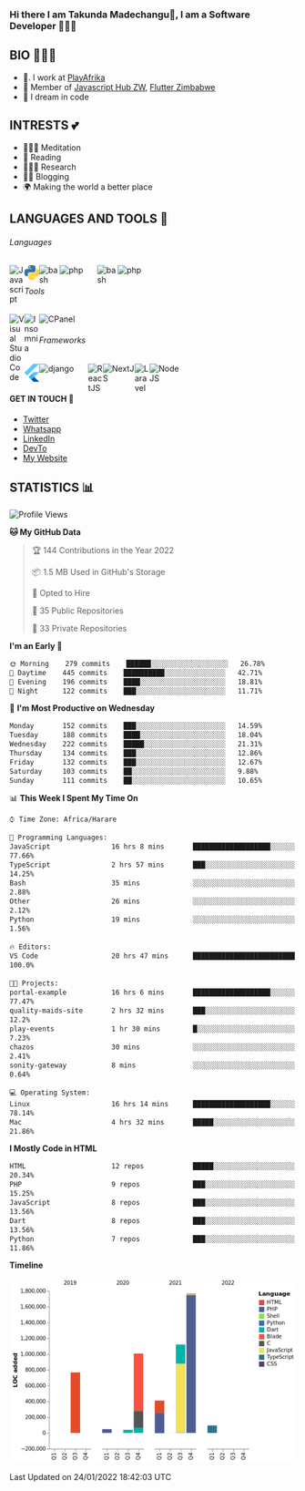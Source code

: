 ### Hi there I am Takunda Madechangu👋, I am a Software Developer 👨🏽‍💻

## BIO 👨🏽‍💻
- 💼. I work at [PlayAfrika](https://playafrika.tv)
- 🎳  Member of [Javascript Hub ZW](https://github.com/JS-Hub-ZW), [Flutter Zimbabwe](https://github.com/flutterdevzim/)
- 🤨 I dream in code 

## INTRESTS 💕
- 🧘🏾‍♂️  Meditation
- 📖  Reading
- 🕵🏾‍♂️  Research
- ✍🏽  Blogging
- 🌍  Making the world a better place

## LANGUAGES AND TOOLS 🧰

###### Languages

<img align="left" alt="Javascript" width="26px" src="https://upload.wikimedia.org/wikipedia/commons/thumb/6/6a/JavaScript-logo.png/240px-JavaScript-logo.png" />
<img align="left" alt="Python" width="26px" src="https://raw.githubusercontent.com/JohnKinyanjui/JohnKinyanjui/master/images/python.png" />
<img align="left" alt="bash" width="36px" src="https://d33wubrfki0l68.cloudfront.net/a1da522d0a3057a1bc3fb411fcbbf57a447c1146/65e71/img/symbol/svg/full_colored_dark.svg" />
<img align="left" alt="php" width="66px" src="https://www.php.net/images/logos/php-logo.svg" />
<img align="left" alt="bash" width="36px" src="https://d33wubrfki0l68.cloudfront.net/a1da522d0a3057a1bc3fb411fcbbf57a447c1146/65e71/img/symbol/svg/full_colored_dark.svg" />
<img align="left" alt="php" width="96px" src="https://dart.dev/assets/shared/dart/logo+text/horizontal/white-e71fb382ad5229792cc704b3ee7a88f8013e986d6e34f0956d89c453b454d0a5.svg" />



</br>


###### Tools

<img align="left" alt="Visual Studio Code" width="26px" src="https://code.visualstudio.com/assets/images/code-stable.png" />
<img align="left" alt="Insomnia" width="26px" src="https://img.stackshare.io/service/6406/qLPJL1NZ.jpg" />
<img align="left" alt="CPanel" width="106px" src="https://cpanel.net/wp-content/themes/cPbase/assets/img/logos/cPanel_orange.svg" />
<br/>


###### Frameworks

<img align="left" alt="Flutter" width="26px" object-fit = "cover" src="https://raw.githubusercontent.com/JohnKinyanjui/JohnKinyanjui/master/images/flutter.png" />
<img align="left" alt="django" width="86px" src="https://www.fullstackpython.com/img/logos/django.png" />
<img align="left" alt="ReactJS" width="26px" src="https://cdn4.iconfinder.com/data/icons/logos-3/600/React.js_logo-512.png" />
<img align="left" alt="NextJS" width="56px" src="https://upload.wikimedia.org/wikipedia/commons/thumb/8/8e/Nextjs-logo.svg/207px-Nextjs-logo.svg.png" />
<img align="left" alt="Laravel" width="26px" src="https://laravel.com/img/logomark.min.svg" />
<img align="left" alt="Node JS" width="56px" src="https://upload.wikimedia.org/wikipedia/commons/d/d9/Node.js_logo.svg" />
<br/>
<br/>

#### GET IN TOUCH 💬
- [Twitter](https://twitter/takucoder)
- [Whatsapp](https://wa.me/263778548832?text=Hi%20Taku)
- [LinkedIn](https://www.linkedin.com/in/tmadechangu/)
- [DevTo](https://dev.to/takunda)
- [My Website](https://taku.co.zw)

## STATISTICS 📊
<!-- ![Takumade's GitHub stats](https://github-readme-stats.vercel.app/api?username=takumade&count_private=true&show_icons=true&theme=algolia) -->

<!--START_SECTION:waka-->
![Profile Views](http://img.shields.io/badge/Profile%20Views-3-blue)

**🐱 My GitHub Data** 

> 🏆 144 Contributions in the Year 2022
 > 
> 📦 1.5 MB Used in GitHub's Storage 
 > 
> 💼 Opted to Hire
 > 
> 📜 35 Public Repositories 
 > 
> 🔑 33 Private Repositories  
 > 
**I'm an Early 🐤** 

```text
🌞 Morning    279 commits    ██████░░░░░░░░░░░░░░░░░░░   26.78% 
🌆 Daytime    445 commits    ██████████░░░░░░░░░░░░░░░   42.71% 
🌃 Evening    196 commits    ████░░░░░░░░░░░░░░░░░░░░░   18.81% 
🌙 Night      122 commits    ███░░░░░░░░░░░░░░░░░░░░░░   11.71%

```
📅 **I'm Most Productive on Wednesday** 

```text
Monday       152 commits    ███░░░░░░░░░░░░░░░░░░░░░░   14.59% 
Tuesday      188 commits    ████░░░░░░░░░░░░░░░░░░░░░   18.04% 
Wednesday    222 commits    █████░░░░░░░░░░░░░░░░░░░░   21.31% 
Thursday     134 commits    ███░░░░░░░░░░░░░░░░░░░░░░   12.86% 
Friday       132 commits    ███░░░░░░░░░░░░░░░░░░░░░░   12.67% 
Saturday     103 commits    ██░░░░░░░░░░░░░░░░░░░░░░░   9.88% 
Sunday       111 commits    ██░░░░░░░░░░░░░░░░░░░░░░░   10.65%

```


📊 **This Week I Spent My Time On** 

```text
⌚︎ Time Zone: Africa/Harare

💬 Programming Languages: 
JavaScript               16 hrs 8 mins       ███████████████████░░░░░░   77.66% 
TypeScript               2 hrs 57 mins       ███░░░░░░░░░░░░░░░░░░░░░░   14.25% 
Bash                     35 mins             ░░░░░░░░░░░░░░░░░░░░░░░░░   2.88% 
Other                    26 mins             ░░░░░░░░░░░░░░░░░░░░░░░░░   2.12% 
Python                   19 mins             ░░░░░░░░░░░░░░░░░░░░░░░░░   1.56%

🔥 Editors: 
VS Code                  20 hrs 47 mins      █████████████████████████   100.0%

🐱‍💻 Projects: 
portal-example           16 hrs 6 mins       ███████████████████░░░░░░   77.47% 
quality-maids-site       2 hrs 32 mins       ███░░░░░░░░░░░░░░░░░░░░░░   12.2% 
play-events              1 hr 30 mins        █░░░░░░░░░░░░░░░░░░░░░░░░   7.23% 
chazos                   30 mins             ░░░░░░░░░░░░░░░░░░░░░░░░░   2.41% 
sonity-gateway           8 mins              ░░░░░░░░░░░░░░░░░░░░░░░░░   0.64%

💻 Operating System: 
Linux                    16 hrs 14 mins      ███████████████████░░░░░░   78.14% 
Mac                      4 hrs 32 mins       █████░░░░░░░░░░░░░░░░░░░░   21.86%

```

**I Mostly Code in HTML** 

```text
HTML                     12 repos            █████░░░░░░░░░░░░░░░░░░░░   20.34% 
PHP                      9 repos             ███░░░░░░░░░░░░░░░░░░░░░░   15.25% 
JavaScript               8 repos             ███░░░░░░░░░░░░░░░░░░░░░░   13.56% 
Dart                     8 repos             ███░░░░░░░░░░░░░░░░░░░░░░   13.56% 
Python                   7 repos             ███░░░░░░░░░░░░░░░░░░░░░░   11.86%

```


**Timeline**

![Chart not found](https://raw.githubusercontent.com/takumade/takumade/main/charts/bar_graph.png) 


 Last Updated on 24/01/2022 18:42:03 UTC
<!--END_SECTION:waka-->

